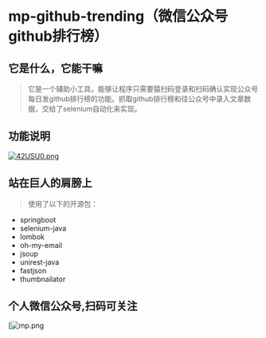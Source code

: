# mp-github-trending（微信公众号github排行榜）
## 它是什么，它能干嘛

> 它是一个辅助小工具，能够让程序只需要猿扫码登录和扫码确认实现公众号每日发github排行榜的功能。抓取github排行榜和往公众号中录入文章数据，交给了selenium自动化来实现。

## 功能说明

[![42USU0.png](https://z3.ax1x.com/2021/09/27/42USU0.png)](https://imgtu.com/i/42USU0)


## 站在巨人的肩膀上
> 使用了以下的开源包：
* springboot
* selenium-java
* lombok
* oh-my-email
* jsoup
* unirest-java
* fastjson
* thumbnailator

## 个人微信公众号,扫码可关注
[![mp.png](https://mp.weixin.qq.com/mp/qrcode?scene=10000004&size=102&__biz=MzUyMTI5NzYxNQ==&mid=100000172&idx=1&sn=bc3b4153760cf4ffaeca3abd2925b607&send_time=1632733012)